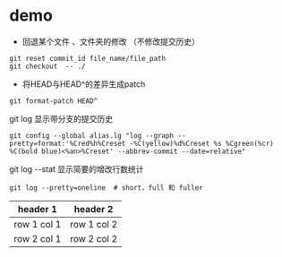 # demo
- 回退某个文件 、文件夹的修改 （不修改提交历史）

```
git reset commit_id file_name/file_path
git checkout  -- ./
```
- 将HEAD与HEAD^的差异生成patch

```
git format-patch HEAD^
```

git log 显示带分支的提交历史

```
git config --global alias.lg "log --graph --pretty=format:'%Cred%h%Creset -%C(yellow)%d%Creset %s %Cgreen(%cr) %C(bold blue)<%an>%Creset' --abbrev-commit --date=relative"
```

git log --stat 显示简要的增改行数统计

```
git log --pretty=oneline  # short，full 和 fuller
```

header 1 | header 2
---|---
row 1 col 1 | row 1 col 2
row 2 col 1 | row 2 col 2